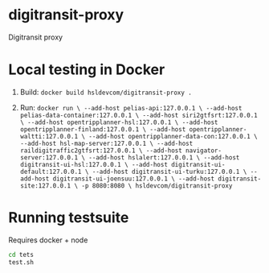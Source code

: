 # digitransit-proxy
Digitransit proxy

# Local testing in Docker

1. Build:
`docker build hsldevcom/digitransit-proxy .`

2. Run:
`docker run \
--add-host pelias-api:127.0.0.1 \
--add-host pelias-data-container:127.0.0.1 \
--add-host siri2gtfsrt:127.0.0.1 \
--add-host opentripplanner-hsl:127.0.0.1 \
--add-host opentripplanner-finland:127.0.0.1 \
--add-host opentripplanner-waltti:127.0.0.1 \
--add-host opentripplanner-data-con:127.0.0.1 \
--add-host hsl-map-server:127.0.0.1 \
--add-host raildigitraffic2gtfsrt:127.0.0.1 \
--add-host navigator-server:127.0.0.1 \
--add-host hslalert:127.0.0.1 \
--add-host digitransit-ui-hsl:127.0.0.1 \
--add-host digitransit-ui-default:127.0.0.1 \
--add-host digitransit-ui-turku:127.0.0.1 \
--add-host digitransit-ui-joensuu:127.0.0.1 \
--add-host digitransit-site:127.0.0.1 \
-p 8080:8080 \
hsldevcom/digitransit-proxy`


# Running testsuite
Requires docker + node

```bash
cd tets
test.sh

